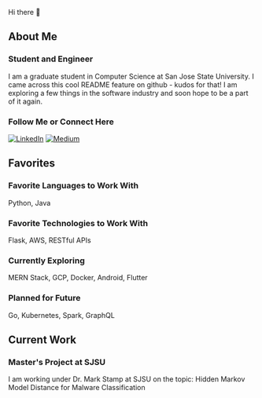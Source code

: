 Hi there 👋
## About Me

### Student and Engineer
I am a graduate student in Computer Science at San Jose State University. I came across this cool README feature on github - kudos for that! I am exploring a few things in the software industry and soon hope to be a part of it again.

### Follow Me or Connect Here
<a href="https://www.linkedin.com/in/shamlisingh/" target="_blank"><img alt="LinkedIn" src="https://img.shields.io/badge/linkedin-%230077B5.svg?&style=for-the-badge&logo=linkedin&logoColor=white" /></a>
<a href="https://medium.com/@botdotcom" target="_blank"><img alt="Medium" src="https://img.shields.io/badge/medium-%2312100E.svg?&style=for-the-badge&logo=medium&logoColor=white" /></a>

## Favorites

### Favorite Languages to Work With
Python, Java

### Favorite Technologies to Work With
Flask, AWS, RESTful APIs

### Currently Exploring
MERN Stack, GCP, Docker, Android, Flutter

### Planned for Future
Go, Kubernetes, Spark, GraphQL

## Current Work

### Master's Project at SJSU
I am working under Dr. Mark Stamp at SJSU on the topic: Hidden Markov Model Distance for Malware Classification
